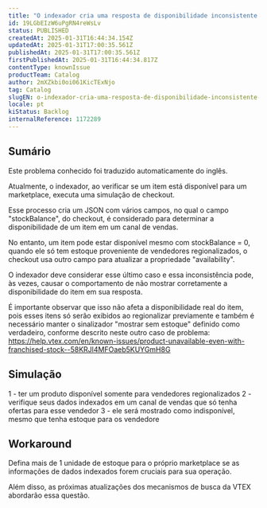 ```yaml
---
title: "O indexador cria uma resposta de disponibilidade inconsistente para mercados regionalizados"
id: 19LGbEIzW6uPgRN4reWsLv
status: PUBLISHED
createdAt: 2025-01-31T16:44:34.154Z
updatedAt: 2025-01-31T17:00:35.561Z
publishedAt: 2025-01-31T17:00:35.561Z
firstPublishedAt: 2025-01-31T16:44:34.817Z
contentType: knownIssue
productTeam: Catalog
author: 2mXZkbi0oi061KicTExNjo
tag: Catalog
slugEN: o-indexador-cria-uma-resposta-de-disponibilidade-inconsistente-para-mercados-regionalizados
locale: pt
kiStatus: Backlog
internalReference: 1172289
---
```


## Sumário

<div class="alert alert-info">
  <p>Este problema conhecido foi traduzido automaticamente do inglês.</p>
</div>


Atualmente, o indexador, ao verificar se um item está disponível para um marketplace, executa uma simulação de checkout.

Esse processo cria um JSON com vários campos, no qual o campo "stockBalance", do checkout, é considerado para determinar a disponibilidade de um item em um canal de vendas.

No entanto, um item pode estar disponível mesmo com stockBalance = 0, quando ele só tem estoque proveniente de vendedores regionalizados, o checkout usa outro campo para atualizar a propriedade "availability".

O indexador deve considerar esse último caso e essa inconsistência pode, às vezes, causar o comportamento de não mostrar corretamente a disponibilidade do item em sua resposta.

É importante observar que isso não afeta a disponibilidade real do item, pois esses itens só serão exibidos ao regionalizar previamente e também é necessário manter o sinalizador "mostrar sem estoque" definido como verdadeiro, conforme descrito neste outro caso de problema: https://help.vtex.com/en/known-issues/product-unavailable-even-with-franchised-stock--58KRJl4MFOaeb5KUYGmH8G

## Simulação


1 - ter um produto disponível somente para vendedores regionalizados
2 - verifique seus dados indexados em um canal de vendas que só tenha ofertas para esse vendedor
3 - ele será mostrado como indisponível, mesmo que tenha estoque para os vendedore

## Workaround


Defina mais de 1 unidade de estoque para o próprio marketplace se as informações de dados indexados forem cruciais para sua operação.

Além disso, as próximas atualizações dos mecanismos de busca da VTEX abordarão essa questão.


